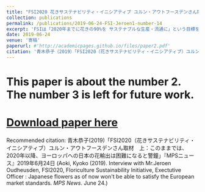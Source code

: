 ```yaml
---
title: "FSI2020 花きサステナビリティ・イニシアティブ ユルン・アウトフースデンさん取材　上：このままでは、2020年以降、ヨーロッパへの日本の花輸出は困難になる (Interview with Mr.Jeroen Oudheusden, FSI2020 -Floriculture Sustainability Initiative- Exectutive Officer. Japanese flowers as of now won't be able to satisfy the European market standards)"
collection: publications
permalink: /publications/2019-06-24-FSI-Jeroen1-number-14
excerpt: 'FSIは「2020年までに花きの90%を サステナブルな生産・流通に」という目標を掲げ、国連・世界貿易機関・オランダ政府とのパートナーシップで活動。FSIにはアフリカ、南米の主要生産・輸出団体やダッチ・フラワーグループ、欧州の大手流通小売・資材企業が加盟、世界の花き産業の要所を掌握して、環境にも人にも優しい花産業の未来を築く運動を急展開している。オランダ・アムステルダムで、FSIを率いるユルン・アウトフースデンさんに取材した。ユルンさんは、このままでは「2020年以降、ヨーロッパへの日本の花輸出は不可能になる」と警鐘。OECDや国連の規範を守るべき立場にある政府が定められた義務を履行せず、環境と人々を尊重し保護しようとしなければ、日本政府にもリスクがあり、問題があることになるだろう。調達側から見れば、日本の生産者はデータに欠けるため、他国の花よりサプライチェーンのリスクが高くなる。輸入にも影響しうる。他の生産国は、法令に則り、環境に配慮して生産された花々を市場に出しているので、対応しなければ、日本企業は、残った品しか調達できないリスクにさらされる。日本は日持ちしか気にしないなら、日本に売れということになり、これでは日本はゲームの敗者になってしまうのではないか。'
date: 2019-06-24
venue: '寄稿'
paperurl: #'http://academicpages.github.io/files/paper2.pdf'
citation: '青木恭子（2019）「FSI2020（花きサステナビリティ・イニシアティブ）ユルン・アウトフースデンさん取材　上：このままでは、2020年以降、ヨーロッパへの日本の花輸出は困難になると警鐘」『MPSニュース』2019年6月24日 (Aoki, Kyoko (2019). Interview with Mr.Jeroen Oudheusden, FSI2020, Floriculture Sustainability Initiative, Exectutive Officer: Japanese flowers as of now won't be able to satisfy the European market standards. <i>MPS News</i>. June 24.)'
---
```

# This paper is about the number 2. The number 3 is left for future work.

# [Download paper here](http://academicpages.github.io/files/paper2.pdf)

Recommended citation: 青木恭子(2019)「FSI2020（花きサステナビリティ・イニシアティブ）ユルン・アウトフースデンさん取材　上：このままでは、2020年以降、ヨーロッパへの日本の花輸出は困難になると警鐘」『MPSニュース』2019年6月24日 (Aoki, Kyoko (2019). Interview with Mr.Jeroen Oudheusden, FSI2020, Floriculture Sustainability Initiative, Exectutive Officer : Japanese flowers as of now won't be able to satisfy the European market standards. <i>MPS News</i>. June 24.)
